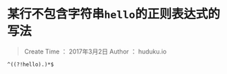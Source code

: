 
# 某行不包含字符串`hello`的正则表达式的写法

> Create Time ： 2017年3月2日   Author ： huduku.io

```regex
^((?!hello).)*$
```

